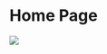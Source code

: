 # Home Page


<img src='https://github.com/swaraj54/awdiz-3/assets/70018714/b5bfa0cd-d714-45ef-b2fe-a53fda41f33b' />

